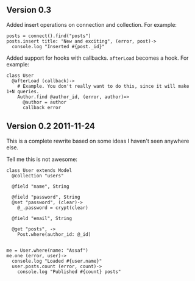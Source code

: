 ## Version 0.3

Added insert operations on connection and collection.  For example:

    posts = connect().find("posts")
    posts.insert title: "New and exciting", (error, post)->
      console.log "Inserted #{post._id}"

Added support for hooks with callbacks.  `afterLoad` becomes a hook.  For example:

    class User
      @afterLoad (callback)->
        # Example. You don't really want to do this, since it will make 1+N queries.
        Author.find @author_id, (error, author)=>
          @author = author
          callback error



## Version 0.2  2011-11-24

This is a complete rewrite based on some ideas I haven't seen anywhere else.

Tell me this is not awesome:

    class User extends Model
      @collection "users"

      @field "name", String

      @field "password", String
      @set "password", (clear)->
        @_.password = crypt(clear)

      @field "email", String

      @get "posts", ->
        Post.where(author_id: @_id)


    me = User.where(name: "Assaf")
    me.one (error, user)->
      console.log "Loaded #{user.name}"
      user.posts.count (error, count)->
        console.log "Published #{count} posts"
